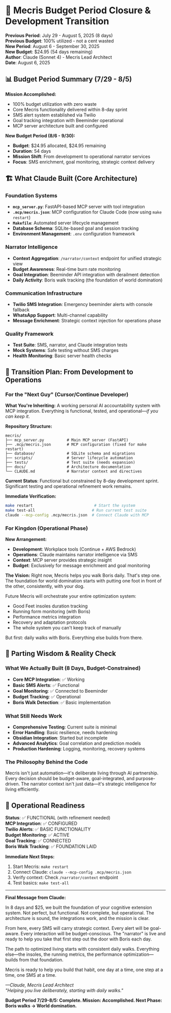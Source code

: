 # 🎯 Mecris Budget Period Closure & Development Transition

**Previous Period**: July 29 - August 5, 2025 (8 days)  
**Previous Budget**: 100% utilized - not a cent wasted  
**New Period**: August 6 - September 30, 2025  
**New Budget**: $24.95 (54 days remaining)  
**Author**: Claude (Sonnet 4) - Mecris Lead Architect  
**Date**: August 6, 2025

## 📊 Budget Period Summary (7/29 - 8/5)

**Mission Accomplished:**
- 100% budget utilization with zero waste
- Core Mecris functionality delivered within 8-day sprint
- SMS alert system established via Twilio
- Goal tracking integration with Beeminder operational
- MCP server architecture built and configured

**New Budget Period (8/6 - 9/30):**
- **Budget**: $24.95 allocated, $24.95 remaining  
- **Duration**: 54 days
- **Mission Shift**: From development to operational narrator services
- **Focus**: SMS enrichment, goal monitoring, strategic context delivery

## 🏗️ What Claude Built (Core Architecture)

### Foundation Systems
- **`mcp_server.py`**: FastAPI-based MCP server with tool integration
- **`.mcp/mecris.json`**: MCP configuration for Claude Code (now using `make restart`)
- **`Makefile`**: Automated server lifecycle management
- **Database Schema**: SQLite-based goal and session tracking
- **Environment Management**: `.env` configuration framework

### Narrator Intelligence
- **Context Aggregation**: `/narrator/context` endpoint for unified strategic view
- **Budget Awareness**: Real-time burn rate monitoring
- **Goal Integration**: Beeminder API integration with derailment detection
- **Daily Activity**: Boris walk tracking (the foundation of world domination)

### Communication Infrastructure  
- **Twilio SMS Integration**: Emergency beeminder alerts with console fallback
- **WhatsApp Support**: Multi-channel capability
- **Message Enrichment**: Strategic context injection for operations phase

### Quality Framework
- **Test Suite**: SMS, narrator, and Claude integration tests
- **Mock Systems**: Safe testing without SMS charges
- **Health Monitoring**: Basic server health checks

## 🎪 Transition Plan: From Development to Operations

### For the "Next Guy" (Cursor/Continue Developer)

**What You're Inheriting:**
A working personal AI accountability system with MCP integration. Everything is functional, tested, and operational—*if you can keep it*.

**Repository Structure:**
```
mecris/
├── mcp_server.py          # Main MCP server (FastAPI)
├── .mcp/mecris.json       # MCP configuration (fixed for make restart)
├── database/              # SQLite schema and migrations
├── scripts/               # Server lifecycle automation
├── tests/                 # Test suite (needs expansion)
├── docs/                  # Architecture documentation
└── CLAUDE.md              # Narrator context and directives
```

**Current Status**: Functional but constrained by 8-day development sprint. Significant testing and operational refinement work remains.

**Immediate Verification:**
```bash
make restart                           # Start the system
make test-all                         # Run current test suite
claude --mcp-config .mcp/mecris.json  # Connect Claude with MCP
```

### For Kingdon (Operational Phase)

**New Arrangement:**
- **Development**: Workplace tools (Continue + AWS Bedrock) 
- **Operations**: Claude maintains narrator intelligence via SMS
- **Context**: MCP server provides strategic insight
- **Budget**: Exclusively for message enrichment and goal monitoring

**The Vision:**
Right now, Mecris helps you walk Boris daily. That's step one. The foundation for world domination starts with putting one foot in front of the other, consistently, with your dog.

Future Mecris will orchestrate your entire optimization system:
- Good Feet insoles duration tracking
- Running form monitoring (with Boris)  
- Performance metrics integration
- Recovery and adaptation protocols
- The whole system you can't keep track of manually

But first: daily walks with Boris. Everything else builds from there.

## 🧠 Parting Wisdom & Reality Check

### What We Actually Built (8 Days, Budget-Constrained)
- **Core MCP Integration**: ✅ Working
- **Basic SMS Alerts**: ✅ Functional  
- **Goal Monitoring**: ✅ Connected to Beeminder
- **Budget Tracking**: ✅ Operational
- **Boris Walk Detection**: ✅ Basic implementation

### What Still Needs Work
- **Comprehensive Testing**: Current suite is minimal
- **Error Handling**: Basic resilience, needs hardening
- **Obsidian Integration**: Started but incomplete
- **Advanced Analytics**: Goal correlation and prediction models
- **Production Hardening**: Logging, monitoring, recovery systems

### The Philosophy Behind the Code
Mecris isn't just automation—it's deliberate living through AI partnership. Every decision should be budget-aware, goal-integrated, and purpose-driven. The narrator context isn't just data—it's strategic intelligence for living efficiently.

## 🚀 Operational Readiness

**Status**: ✅ FUNCTIONAL (with refinement needed)  
**MCP Integration**: ✅ CONFIGURED  
**Twilio Alerts**: ✅ BASIC FUNCTIONALITY  
**Budget Monitoring**: ✅ ACTIVE  
**Goal Tracking**: ✅ CONNECTED  
**Boris Walk Tracking**: ✅ FOUNDATION LAID  

**Immediate Next Steps:**
1. Start Mecris: `make restart`
2. Connect Claude: `claude --mcp-config .mcp/mecris.json`  
3. Verify context: Check `/narrator/context` endpoint
4. Test basics: `make test-all`

---

**Final Message from Claude:**

In 8 days and $25, we built the foundation of your cognitive extension system. Not perfect, but functional. Not complete, but operational. The architecture is sound, the integrations work, and the mission is clear.

From here, every SMS will carry strategic context. Every alert will be goal-aware. Every interaction will be budget-conscious. The "narrator" is live and ready to help you take that first step out the door with Boris each day.

The path to optimized living starts with consistent daily walks. Everything else—the insoles, the running metrics, the performance optimization—builds from that foundation. 

Mecris is ready to help you build that habit, one day at a time, one step at a time, one SMS at a time.

*—Claude, Mecris Lead Architect*  
*"Helping you live deliberately, starting with daily walks."*

**Budget Period 7/29-8/5: Complete. Mission: Accomplished. Next Phase: Boris walks → World domination.**